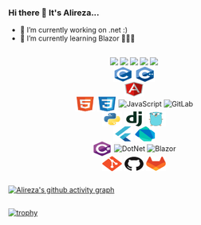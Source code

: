 ### Hi there 👋 It's Alireza... 

- 🔭 I’m currently working on .net :)
- 🌱 I’m currently learning Blazor 👨🏻‍💻
##

<div align="center">
<a href="https://twitter.com/AlirezaHadi1380" target="_blank"><img src="https://img.shields.io/badge/Twitter-7289DA?style=for-the-badge&logo=twitter&logoColor=white" target="_blank"></a>
<a href="https://www.instagram.com/_.alirziam._" target="_blank"><img src="https://img.shields.io/badge/-Instagram-%23E4405F?style=for-the-badge&logo=instagram&logoColor=white" target="_blank"></a>
<a href = "mailto:Alireza.hadi1380.aah@gmail.com"><img src="https://img.shields.io/badge/-Gmail-%23333?style=for-the-badge&logo=gmail&logoColor=white" target="_blank"></a>
<a href="https://t.me/Alireza_ahmadihadi" target="_blank"><img src="https://img.shields.io/badge/-Telegram-%23229ED9?style=for-the-badge&logo=telegram&logoColor=white" target="_blank"></a>
<a href="https://gitlab.com/AlirezaAhmadiHadi" target="_blank"><img src="https://img.shields.io/badge/-Gitlab-%236666C4?style=for-the-badge&logo=Gitlab&logoColor=white" target="_blank"></a>
</div>

<div align="center" style="display: inline_block">
  <img align="center" alt="C" height="30" width="40" src="https://raw.githubusercontent.com/devicons/devicon/master/icons/c/c-original.svg">
  <img align="center" alt="C++" height="30" width="40" src="https://raw.githubusercontent.com/devicons/devicon/master/icons/cplusplus/cplusplus-original.svg">
  <br>
  
  <img align="center" alt="AngularJS" height="30" width="40" src="https://raw.githubusercontent.com/devicons/devicon/master/icons/angularjs/angularjs-original.svg">
  <br>
  
  <img align="center" alt="HTML5" height="30" width="40" src="https://raw.githubusercontent.com/devicons/devicon/master/icons/html5/html5-original.svg">
  <img align="center" alt="CSS3" height="30" width="40" src="https://raw.githubusercontent.com/devicons/devicon/master/icons/css3/css3-original.svg">
  <img align="center" alt="JavaScript" height="30" width="40" src="https://cdn.cdnlogo.com/logos/j/69/javascript.svg">
  <img align="center" alt="GitLab" height="30" width="40" src="https://cdn.cdnlogo.com/logos/b/74/bootstrap-5.svg">
  <br>
  
  <img align="center" alt="Python" height="30" width="40" src="https://raw.githubusercontent.com/devicons/devicon/master/icons/python/python-original.svg">
  <img align="center" alt="Django" height="30" width="40" src="https://raw.githubusercontent.com/devicons/devicon/master/icons/django/django-plain.svg">
  <img align="center" alt="go" height="30" width="40" src="https://raw.githubusercontent.com/devicons/devicon/master/icons/go/go-original.svg">
  <br>
  
  <img align="center" alt="Flutter" height="30" width="40" src="https://raw.githubusercontent.com/devicons/devicon/master/icons/flutter/flutter-original.svg">
  <img align="center" alt="Dart" height="30" width="40" src="https://raw.githubusercontent.com/devicons/devicon/master/icons/dart/dart-original.svg">
  <br>
  
  <img align="center" alt="C#" height="30" width="40" src="https://raw.githubusercontent.com/devicons/devicon/master/icons/csharp/csharp-original.svg">
  <img align="center" alt="DotNet" height="30" width="40" src="https://cdn.cdnlogo.com/logos/d/6/dot-net-core.svg">
  <img align="center" alt="Blazor" height="30" width="40" src="https://cdn.cdnlogo.com/logos/b/67/blazor.svg">
  <br>

  <img align="center" alt="Git" height="30" width="40" src="https://raw.githubusercontent.com/devicons/devicon/master/icons/git/git-original.svg">
  <img align="center" alt="GitHub" height="30" width="40" src="https://raw.githubusercontent.com/devicons/devicon/master/icons/github/github-original.svg">
  <img align="center" alt="GitLab" height="30" width="40" src="https://raw.githubusercontent.com/devicons/devicon/master/icons/gitlab/gitlab-original.svg">
  
</div>

##

[![Alireza's github activity graph](https://github-readme-activity-graph.cyclic.app/graph?username=AlirezaAhmadiHadi&theme=github-light)](https://github.com/ashutosh00710/github-readme-activity-graph)

##

[![trophy](https://github-profile-trophy.vercel.app/?username=AlirezaAhmadiHadi&theme=flat&margin-w=15)](https://github.com/ryo-ma/github-profile-trophy)

